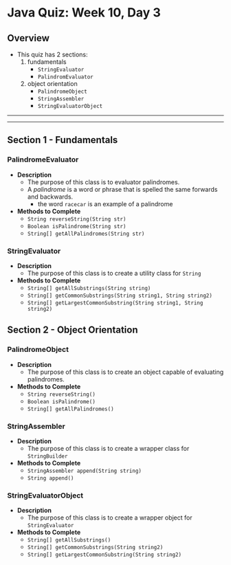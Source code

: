 # Java Quiz: Week 10, Day 3
## Overview
* This quiz has 2 sections:
	1. fundamentals
		* `StringEvaluator`
		* `PalindromEvaluator`
	2. object orientation
		* `PalindromeObject`
		* `StringAssembler`
		* `StringEvaluatorObject`

<hr><hr>

## Section 1 - Fundamentals

### PalindromeEvaluator
* **Description**
	* The purpose of this class is to evaluator palindromes.
	* A _palindrome_ is a word or phrase that is spelled the same forwards and backwards.
		* the word `racecar` is an example of a palindrome
* **Methods to Complete**
	* `String reverseString(String str)`
	* `Boolean isPalindrome(String str)`
	* `String[] getAllPalindromes(String str)`

### StringEvaluator
* **Description**
	* The purpose of this class is to create a utility class for `String`
* **Methods to Complete**
	* `String[] getAllSubstrings(String string)`
	* `String[] getCommonSubstrings(String string1, String string2)`
	* `String[] getLargestCommonSubstring(String string1, String string2)`


## Section 2 - Object Orientation
### PalindromeObject
* **Description**
	* The purpose of this class is to create an object capable of evaluating palindromes.
* **Methods to Complete**
	* `String reverseString()`
	* `Boolean isPalindrome()`
	* `String[] getAllPalindromes()`


### StringAssembler
* **Description**
	* The purpose of this class is to create a wrapper class for `StringBuilder` 
* **Methods to Complete**
	* `StringAssembler append(String string)`
	* `String append()`


### StringEvaluatorObject
* **Description**
	* The purpose of this class is to create a wrapper object for `StringEvaluator` 
* **Methods to Complete**
	* `String[] getAllSubstrings()`
	* `String[] getCommonSubstrings(String string2)`
	* `String[] getLargestCommonSubstring(String string2)`


